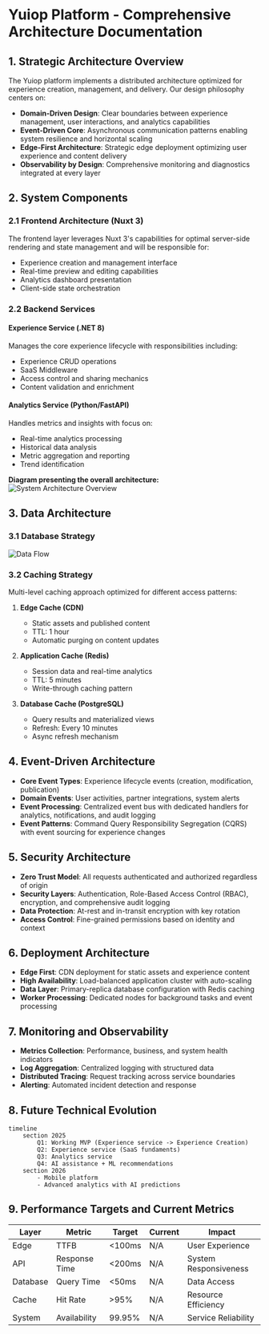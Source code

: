 # Yuiop Platform - Comprehensive Architecture Documentation

## 1. Strategic Architecture Overview

The Yuiop platform implements a distributed architecture optimized for experience creation, management, and delivery. Our design philosophy centers on:

- **Domain-Driven Design**: Clear boundaries between experience management, user interactions, and analytics capabilities
- **Event-Driven Core**: Asynchronous communication patterns enabling system resilience and horizontal scaling
- **Edge-First Architecture**: Strategic edge deployment optimizing user experience and content delivery
- **Observability by Design**: Comprehensive monitoring and diagnostics integrated at every layer

## 2. System Components

### 2.1 Frontend Architecture (Nuxt 3)

The frontend layer leverages Nuxt 3's capabilities for optimal server-side rendering and state management and will be responsible for:

- Experience creation and management interface
- Real-time preview and editing capabilities
- Analytics dashboard presentation
- Client-side state orchestration


### 2.2 Backend Services

#### Experience Service (.NET 8)
Manages the core experience lifecycle with responsibilities including:
- Experience CRUD operations
- SaaS Middleware
- Access control and sharing mechanics
- Content validation and enrichment

#### Analytics Service (Python/FastAPI)
Handles metrics and insights with focus on:
- Real-time analytics processing
- Historical data analysis
- Metric aggregation and reporting
- Trend identification

**Diagram presenting the overall architecture:**
![System Architecture Overview](resources/Sys%20Arch.png)

## 3. Data Architecture

### 3.1 Database Strategy
![Data Flow](resources/Data%20Flow.png)


### 3.2 Caching Strategy

Multi-level caching approach optimized for different access patterns:

1. **Edge Cache (CDN)**
   - Static assets and published content
   - TTL: 1 hour
   - Automatic purging on content updates

2. **Application Cache (Redis)**
   - Session data and real-time analytics
   - TTL: 5 minutes
   - Write-through caching pattern

3. **Database Cache (PostgreSQL)**
   - Query results and materialized views
   - Refresh: Every 10 minutes
   - Async refresh mechanism

## 4. Event-Driven Architecture

- **Core Event Types**: Experience lifecycle events (creation, modification, publication)
- **Domain Events**: User activities, partner integrations, system alerts
- **Event Processing**: Centralized event bus with dedicated handlers for analytics, notifications, and audit logging
- **Event Patterns**: Command Query Responsibility Segregation (CQRS) with event sourcing for experience changes

## 5. Security Architecture

- **Zero Trust Model**: All requests authenticated and authorized regardless of origin
- **Security Layers**: Authentication, Role-Based Access Control (RBAC), encryption, and comprehensive audit logging
- **Data Protection**: At-rest and in-transit encryption with key rotation
- **Access Control**: Fine-grained permissions based on identity and context

## 6. Deployment Architecture

- **Edge First**: CDN deployment for static assets and experience content
- **High Availability**: Load-balanced application cluster with auto-scaling
- **Data Layer**: Primary-replica database configuration with Redis caching
- **Worker Processing**: Dedicated nodes for background tasks and event processing

## 7. Monitoring and Observability

- **Metrics Collection**: Performance, business, and system health indicators
- **Log Aggregation**: Centralized logging with structured data
- **Distributed Tracing**: Request tracking across service boundaries
- **Alerting**: Automated incident detection and response

## 8. Future Technical Evolution

```
timeline
    section 2025
        Q1: Working MVP (Experience service -> Experience Creation)
        Q2: Experience service (SaaS fundaments)
        Q3: Analytics service
        Q4: AI assistance + ML recommendations
    section 2026
        - Mobile platform
        - Advanced analytics with AI predictions
```

## 9. Performance Targets and Current Metrics

| Layer    | Metric        | Target | Current | Impact                |
|----------|---------------|--------|---------|-----------------------|
| Edge     | TTFB          | <100ms | N/A     | User Experience       |
| API      | Response Time | <200ms | N/A     | System Responsiveness |
| Database | Query Time    | <50ms  | N/A     | Data Access           |
| Cache    | Hit Rate      | >95%   | N/A     | Resource Efficiency   |
| System   | Availability  | 99.95% | N/A     | Service Reliability   |